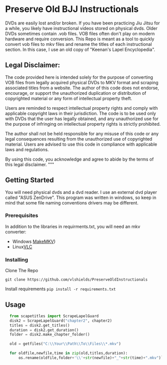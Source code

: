 # Preserve Old BJJ Instructionals

DVDs are easily lost and/or broken. If you have been practicing Jiu Jitsu for a while, you likely have instructional videos stored on physical dvds.
Older DVDs sometimes contain .vob files. VOB files often don't play on modern hardware and require conversion. This Repo is meant as a tool to quickly
convert vob files to mkv files and rename the titles of each instructional section. In this case, I use an old copy of "Keenan's Lapel Encyclopedia".

## Legal Disclaimer:


The code provided here is intended solely for the purpose of converting VOB files from legally acquired physical DVDs to MKV format and scraping associated titles from a website. The author of this code does not endorse, encourage, or support the unauthorized 
duplication or distribution of copyrighted material or any form of intellectual property theft.

Users are reminded to respect intellectual property rights and comply with applicable copyright laws in their jurisdiction. 
The code is to be used only with DVDs that the user has legally obtained, and any unauthorized use for the purpose of infringing on intellectual property rights is strictly prohibited.

The author shall not be held responsible for any misuse of this code or any legal consequences resulting from the unauthorized use of copyrighted material. 
Users are advised to use this code in compliance with applicable laws and regulations.

By using this code, you acknowledge and agree to abide by the terms of this legal disclaimer.
"""


## Getting Started
You will need physical dvds and a dvd reader. I use an external dvd player called "ASUS ZenDrive". This program was written in windows,
so keep in mind that some file naming conventions drivers may be different.

### Prerequisites

In addition to the libraries in requirments.txt, you will need an mkv converter: 
- Windows [MakeMKV](https://www.makemkv.com/))
- Linux[VLC](https://www.videolan.org/)

### Installing

Clone The Repo

``git clone https://github.com/vlshields/PreserveOldInstructionals``

Install requirements 
``pip install -r requirements.txt``
## Usage

```python
  from scapetitles import ScrapeLapelGuard
  disk2 = ScrapeLapelGuard("chapter2", chapter2)
  titles = disk2.get_titles()
  duration = disk2.get_duration()
  folder = disk2.make_chapter_folder()
    
  old = getfiles("C:\\Your\\Path\\To\\Files\\*.mkv")
    
  for oldfile,newfile,time in zip(old,titles,duration):
      os.rename(oldfile,folder+'\\'+str(newfile)+"_"+str(time)+".mkv")``
```

